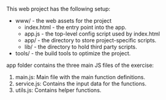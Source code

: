This web project has the following setup:

* www/ - the web assets for the project
    * index.html - the entry point into the app.
    * app.js - the top-level config script used by index.html
    * app/ - the directory to store project-specific scripts.
    * lib/ - the directory to hold third party scripts.
* tools/ - the build tools to optimize the project.

app folder contains the three main JS files of the exercise:
1. main.js: Main file with the main function definitions.
2. service.js: Contains the input data for the functions.
3. utils.js: Contains helper functions.
